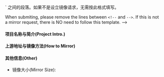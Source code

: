 <!--
如果你希望 Mingyuan Group 对某个开源项目设立镜像，请按以下模板填写

If you request TUNA to setup a mirror site for an open-source project, please submit you issue using the following template.

提交时，请去掉前面介于 `<!--` 与 `-->` 之间的段落。如果不是设立镜像请求，无需按此格式填写。

When submiting, please remove the lines between `<!--` and `-->`. If this is not a mirror request, there is NO need to follow this template.
-->

#### 项目名称与简介(Project Intro.)

#### 上游地址与镜像方法(How to Mirror)

#### 其他信息(Other)
- 镜像大小(Mirror Size): 
